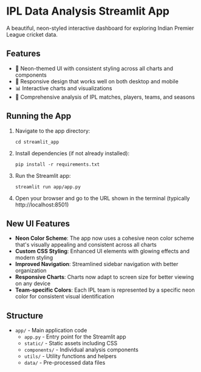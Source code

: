# IPL Data Analysis Streamlit App

A beautiful, neon-styled interactive dashboard for exploring Indian Premier League cricket data.

## Features

- 🌈 Neon-themed UI with consistent styling across all charts and components
- 📱 Responsive design that works well on both desktop and mobile
- 📊 Interactive charts and visualizations
- 🏏 Comprehensive analysis of IPL matches, players, teams, and seasons

## Running the App

1. Navigate to the app directory:

   ```
   cd streamlit_app
   ```

2. Install dependencies (if not already installed):

   ```
   pip install -r requirements.txt
   ```

3. Run the Streamlit app:

   ```
   streamlit run app/app.py
   ```

4. Open your browser and go to the URL shown in the terminal (typically http://localhost:8501)

## New UI Features

- **Neon Color Scheme**: The app now uses a cohesive neon color scheme that's visually appealing and consistent across all charts
- **Custom CSS Styling**: Enhanced UI elements with glowing effects and modern styling
- **Improved Navigation**: Streamlined sidebar navigation with better organization
- **Responsive Charts**: Charts now adapt to screen size for better viewing on any device
- **Team-specific Colors**: Each IPL team is represented by a specific neon color for consistent visual identification

## Structure

- `app/` - Main application code
  - `app.py` - Entry point for the Streamlit app
  - `static/` - Static assets including CSS
  - `components/` - Individual analysis components
  - `utils/` - Utility functions and helpers
  - `data/` - Pre-processed data files
